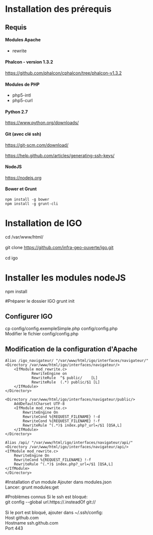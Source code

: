 # Installation des prérequis
## Requis 

#### Modules Apache
- rewrite <br />  

#### Phalcon - version 1.3.2
https://github.com/phalcon/cphalcon/tree/phalcon-v1.3.2

#### Modules de PHP
- php5-intl 
- php5-curl 


#### Python 2.7
https://www.python.org/downloads/

#### Git (avec clé ssh)
https://git-scm.com/download/  <br />  
https://help.github.com/articles/generating-ssh-keys/

#### NodeJS
https://nodejs.org

#### Bower et Grunt
```
npm install -g bower 
npm install -g grunt-cli
```

# Installation de IGO
cd /var/www/html/  <br />  
git clone https://github.com/infra-geo-ouverte/igo.git  <br />  
cd igo <br />  

# Installer les modules nodeJS
npm install

#Préparer le dossier IGO
grunt init

## Configurer IGO  
cp config/config.exempleSimple.php config/config.php  <br /> 
Modifier le fichier config/config.php

## Modification de la configuration d'Apache
```
Alias /igo_navigateur/ "/var/www/html/igo/interfaces/navigateur/"
<Directory /var/www/html/igo/interfaces/navigateur/>
	<IfModule mod_rewrite.c>
	        RewriteEngine on
	        RewriteRule  ^$ public/    [L]
	        RewriteRule  (.*) public/$1 [L]
	</IfModule>
</Directory>

<Directory /var/www/html/igo/interfaces/navigateur/public/>
	AddDefaultCharset UTF-8
	<IfModule mod_rewrite.c>
	    RewriteEngine On
	    RewriteCond %{REQUEST_FILENAME} !-d
	    RewriteCond %{REQUEST_FILENAME} !-f
	    RewriteRule ^(.*)$ index.php?_url=/$1 [QSA,L]
	</IfModule>
</Directory>

Alias /api/ "/var/www/html/igo/interfaces/navigateur/api/"
<Directory /var/www/html/igo/interfaces/navigateur/api/>
<IfModule mod_rewrite.c>
    RewriteEngine On
    RewriteCond %{REQUEST_FILENAME} !-f
    RewriteRule ^(.*)$ index.php?_url=/$1 [QSA,L]
</IfModule>
</Directory>

```


#Installation d'un module
Ajouter dans modules.json <br />
Lancer: grunt modules:get


#Problèmes connus
Si le ssh est bloqué: <br /> 
git config --global url.https://.insteadOf git:// <br /> 
<br /> 
Si le port est bloqué, ajouter dans ~/.ssh/config: <br /> 
Host github.com <br /> 
    Hostname ssh.github.com <br /> 
    Port 443
